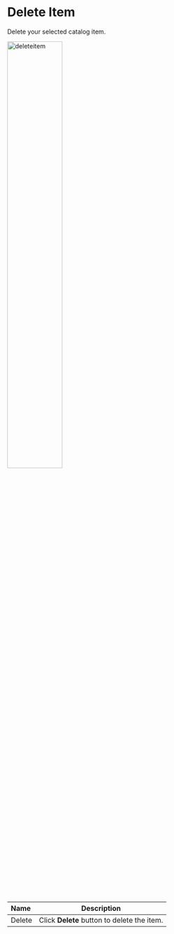 # Delete Item

Delete your selected catalog item.
    
<img src="../../../../../images/deleteitem.jpg" alt="deleteitem" style="width: 50%; display: block"></a>

**Name** | **Description** 
:--- | ---
Delete | Click **Delete** button to delete the item.